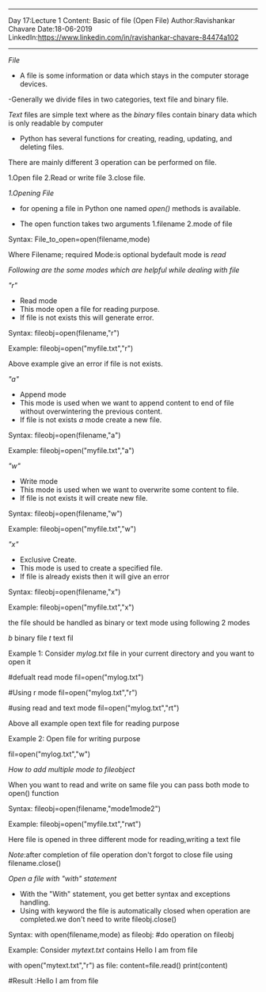 ___________________________

Day 17:Lecture 1
Content: Basic of file (Open File)
Author:Ravishankar Chavare
Date:18-06-2019
LinkedIn:https://www.linkedin.com/in/ravishankar-chavare-84474a102
_______________________________

*File*
- A file is some information or data which stays in the computer storage devices.

-Generally we divide files in two categories, text file and binary file. 

*Text* files are simple text where as the *binary* files contain binary data which is only readable by computer

- Python has several functions for creating, reading, updating, and deleting files.

There are mainly different 3 operation can be performed on file.

1.Open file
2.Read or write file
3.close file.

*1.Opening File*
- for opening a file in Python one named *open()* methods is available.

- The open function takes two arguments
1.filename
2.mode of file


Syntax:
File_to_open=open(filename,mode)

Where 
Filename; required
Mode:is optional bydefault mode is *read*

*Following are the some modes which are helpful while dealing with file*

*"r"* 
- Read mode
- This mode open a file for reading purpose.
- If file is not exists this will generate error.

Syntax:
fileobj=open(filename,"r")

Example:
fileobj=open("myfile.txt","r")

Above example give an error if file is not exists.


*"a"* 
- Append mode
- This mode is used when we want to append content to end of file without overwintering the previous content.
- If file is not exists *a* mode create a new file.

Syntax:
fileobj=open(filename,"a")

Example:
fileobj=open("myfile.txt","a")


*"w"*
- Write mode 
- This mode is used when we want to overwrite some content to file.
- If file is not exists it will create new file.

Syntax:
fileobj=open(filename,"w")


Example:
fileobj=open("myfile.txt","w")

*"x"* 
- Exclusive Create.
- This mode is used to create a specified file.
- If file is already exists then it will give an error

Syntax:
fileobj=open(filename,"x")


Example:
fileobj=open("myfile.txt","x")


the file should be handled as binary or text mode using following 2 modes

*b* binary file
*t* text fil


Example 1:
Consider *mylog.txt* file in your current directory and you want to open it

#defualt read mode
fil=open("mylog.txt")

#Using r mode
fil=open("mylog.txt","r")

#using read and text mode
fil=open("mylog.txt","rt")

Above all example open text file for reading purpose


Example 2:
Open file for writing purpose

fil=open("mylog.txt","w")

*How to add multiple mode to fileobject*

When you want to read and write on same file you can pass both mode to open() function

Syntax:
fileobj=open(filename,"mode1mode2")

Example:
fileobj=open("myfile.txt","rwt")

Here file is opened in three different mode for reading,writing a text file

*Note*:after completion of file operation don't forgot to close file using 
filename.close()

*Open a file with "with" statement*

- With the "With" statement, you get better syntax and exceptions handling.
- Using with keyword the file is automatically closed when operation are completed.we don't need to write 
fileobj.close()

Syntax:
with open(filename,mode) as fileobj:
         #do operation on fileobj


Example:
Consider *mytext.txt* contains
Hello I am from file

with open("mytext.txt","r") as file:
          content=file.read()
          print(content)

#Result :Hello I am from file
